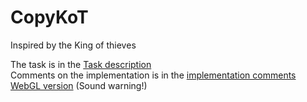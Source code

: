# CopyKoT 
Inspired by the King of thieves

The task is in the [Task description](Docs/task_description.md)  
Comments on the implementation is in the [implementation comments](Docs/implementation_comments.md)  
[WebGL version](https://kkostenkov.github.io/CopyKoT-game-test/Docs/index.html) (Sound warning!)